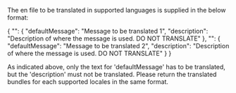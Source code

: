 The en file to be translated in supported languages is supplied in the
below format:

{
  "<ID>": {
    "defaultMessage": "Message to be translated 1",
    "description": "Description of where the message is used. DO NOT TRANSLATE"
  },
  "<ID1>": {
    "defaultMessage": "Message to be translated 2",
    "description": "Description of where the message is used. DO NOT TRANSLATE"
  }
}

As indicated above, only the text for 'defaultMessage' has to be translated,
but the 'description' must not be translated.
Please return the translated bundles for each supported locales in the same format.
